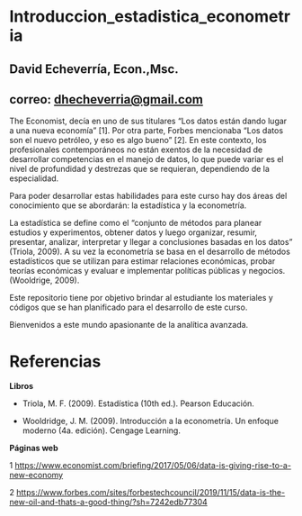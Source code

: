 # Introduccion_estadistica_econometria

## David Echeverría, Econ.,Msc.
## correo: dhecheverria@gmail.com

The Economist, decía en uno de sus titulares “Los datos están dando lugar a una nueva economía” [1]. Por otra parte, Forbes mencionaba “Los datos son el nuevo petróleo, y eso es algo bueno” [2]. En este contexto, los profesionales contemporáneos no están exentos de la necesidad de desarrollar competencias en el manejo de datos, lo que puede variar es el nivel de profundidad y destrezas que se requieran, dependiendo de la especialidad.

Para poder desarrollar estas habilidades para este curso hay dos áreas del conocimiento que se abordarán: la estadística y la econometría.

La estadística se define como el “conjunto de métodos para planear estudios y experimentos, obtener datos y luego organizar, resumir, presentar, analizar, interpretar y llegar a conclusiones basadas en los datos”  (Triola, 2009). A su vez la econometría se basa en el desarrollo de métodos estadísticos que se utilizan para estimar relaciones económicas, probar teorías económicas y evaluar e implementar políticas públicas y negocios. (Wooldrige, 2009).

Este repositorio tiene por objetivo brindar al estudiante los materiales y códigos que se han planificado para el desarrollo de este curso.

Bienvenidos a este mundo apasionante de la analítica avanzada.

# Referencias 

**Libros**

- Triola, M. F. (2009). Estadística (10th ed.). Pearson Educación.

- Wooldridge, J. M. (2009). Introducción a la econometría. Un enfoque moderno (4a. edición). Cengage Learning.

**Páginas web**

1 https://www.economist.com/briefing/2017/05/06/data-is-giving-rise-to-a-new-economy

2 https://www.forbes.com/sites/forbestechcouncil/2019/11/15/data-is-the-new-oil-and-thats-a-good-thing/?sh=7242edb77304

